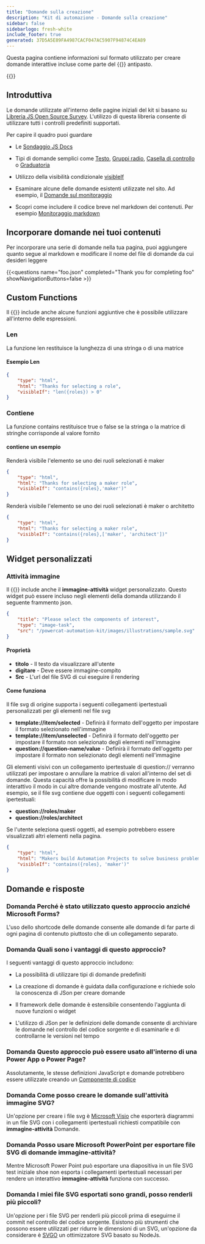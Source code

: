 ```yaml
---
title: "Domande sulla creazione"
description: "Kit di automazione - Domande sulla creazione"
sidebar: false
sidebarlogo: fresh-white
include_footer: true
generated: 37D5A5E89FA4987CACF047AC5907F94874C4EA89
---
```


Questa pagina contiene informazioni sul formato utilizzato per creare domande interattive incluse come parte del {{<product-name>}} antipasto.

{{<toc>}}

## Introduttiva

Le domande utilizzate all'interno delle pagine iniziali del kit si basano su [Libreria JS Open Source Survey](https://github.com/surveyjs/survey-library). L'utilizzo di questa libreria consente di utilizzare tutti i controlli predefiniti supportati.

Per capire il quadro puoi guardare

- Le [Sondaggio JS Docs](https://surveyjs.io/form-library/documentation/overview)

- Tipi di domande semplici come [Testo](https://surveyjs.io/form-library/examples/questiontype-text/reactjs), [Gruppi radio](https://surveyjs.io/form-library/examples/questiontype-radiogroup/reactjs), [Casella di controllo](https://surveyjs.io/form-library/examples/questiontype-checkbox/reactjs) o [Graduatoria](https://surveyjs.io/form-library/examples/questiontype-ranking/reactjs)

- Utilizzo della visibilità condizionale [visibleIf](https://surveyjs.io/form-library/examples/condition-kids/reactjs)

- Esaminare alcune delle domande esistenti utilizzate nel sito. Ad esempio, il [Domande sul monitoraggio](https://github.com/microsoft/powercat-automation-kit/blob/gh-pages/site/content/monitoring.json)

- Scopri come includere il codice breve nel markdown dei contenuti. Per esempio [Monitoraggio markdown](https://raw.githubusercontent.com/microsoft/powercat-automation-kit/gh-pages/site/content/monitoring-compare.md)

## Incorporare domande nei tuoi contenuti

Per incorporare una serie di domande nella tua pagina, puoi aggiungere quanto segue al markdown e modificare il nome del file di domande da cui desideri leggere

{{\<questions name="foo.json" completed="Thank you for completing foo" showNavigationButtons=false \>}}

## Custom Functions

Il {{<product-name>}} include anche alcune funzioni aggiuntive che è possibile utilizzare all'interno delle espressioni.

### Len

La funzione len restituisce la lunghezza di una stringa o di una matrice

#### Esempio Len

```json
{
    "type": "html",
    "html": "Thanks for selecting a role",
    "visibleIf": "len({roles}) > 0"
}
```

### Contiene

La funzione contains restituisce true o false se la stringa o la matrice di stringhe corrisponde al valore fornito

#### contiene un esempio

Renderà visibile l'elemento se uno dei ruoli selezionati è maker

```json
{
    "type": "html",
    "html": "Thanks for selecting a maker role",
    "visibleIf": "contains({roles},'maker')"
}
```

Renderà visibile l'elemento se uno dei ruoli selezionati è maker o architetto

```json
{
    "type": "html",
    "html": "Thanks for selecting a maker role",
    "visibleIf": "contains({roles},['maker', 'architect'])"
}
```

## Widget personalizzati

### Attività immagine

Il {{<product-name>}} include anche il **immagine-attività** widget personalizzato. Questo widget può essere incluso negli elementi della domanda utilizzando il seguente frammento json.

```json
{
    "title": "Please select the components of interest",
    "type": "image-task",
    "src": "/powercat-automation-kit/images/illustrations/sample.svg"
}
```

#### Proprietà

- **titolo** - Il testo da visualizzare all'utente
- **digitare** - Deve essere immagine-compito
- **Src** - L'url del file SVG di cui eseguire il rendering

#### Come funziona

Il file svg di origine supporta i seguenti collegamenti ipertestuali personalizzati per gli elementi nel file svg

- **template://item/selected** - Definirà il formato dell'oggetto per impostare il formato selezionato nell'immagine
- **template://item/unselected** - Definirà il formato dell'oggetto per impostare il formato non selezionato degli elementi nell'immagine
- **question://question-name/value** - Definirà il formato dell'oggetto per impostare il formato non selezionato degli elementi nell'immagine

Gli elementi visivi con un collegamento ipertestuale di question:// verranno utilizzati per impostare o annullare la matrice di valori all'interno del set di domande. Questa capacità offre la possibilità di modificare in modo interattivo il modo in cui altre domande vengono mostrate all'utente. Ad esempio, se il file svg contiene due oggetti con i seguenti collegamenti ipertestuali:

- **question://roles/maker**
- **question://roles/architect**

Se l'utente seleziona questi oggetti, ad esempio potrebbero essere visualizzati altri elementi nella pagina.

```json
{
    "type": "html",
    "html": "Makers build Automation Projects to solve business problems",
    "visibleIf": "contains({roles}, 'maker')"
}
```

## Domande e risposte

### **Domanda** Perché è stato utilizzato questo approccio anziché Microsoft Forms?

L'uso dello shortcode delle domande consente alle domande di far parte di ogni pagina di contenuto piuttosto che di un collegamento separato.

### **Domanda** Quali sono i vantaggi di questo approccio?

I seguenti vantaggi di questo approccio includono:

- La possibilità di utilizzare tipi di domande predefiniti

- La creazione di domande è guidata dalla configurazione e richiede solo la conoscenza di JSon per creare domande

- Il framework delle domande è estensibile consentendo l'aggiunta di nuove funzioni o widget

- L'utilizzo di JSon per le definizioni delle domande consente di archiviare le domande nel controllo del codice sorgente e di esaminarle e di controllarne le versioni nel tempo

### **Domanda** Questo approccio può essere usato all'interno di una Power App o Power Page?

Assolutamente, le stesse definizioni JavaScript e domande potrebbero essere utilizzate creando un [Componente di codice](https://learn.microsoft.com/power-apps/developer/component-framework/custom-controls-overview)

### **Domanda** Come posso creare le domande sull'attività immagine SVG?

Un'opzione per creare i file svg è [Microsoft Visio](https://www.microsoft.com/microsoft-365/visio/) che esporterà diagrammi in un file SVG con i collegamenti ipertestuali richiesti compatibile con **immagine-attività** Domande.

### **Domanda** Posso usare Microsoft PowerPoint per esportare file SVG di domande immagine-attività?

Mentre Microsoft Power Point può esportare una diapositiva in un file SVG test iniziale shoe non esporta i collegamenti ipertestuali necessari per rendere un interattivo **immagine-attività** funziona con successo.

### **Domanda** I miei file SVG esportati sono grandi, posso renderli più piccoli?

Un'opzione per i file SVG per renderli più piccoli prima di eseguirne il commit nel controllo del codice sorgente. Esistono più strumenti che possono essere utilizzati per ridurre le dimensioni di un SVG, un'opzione da considerare è [SVGO](https://github.com/svg/svgo) un ottimizzatore SVG basato su NodeJs.
